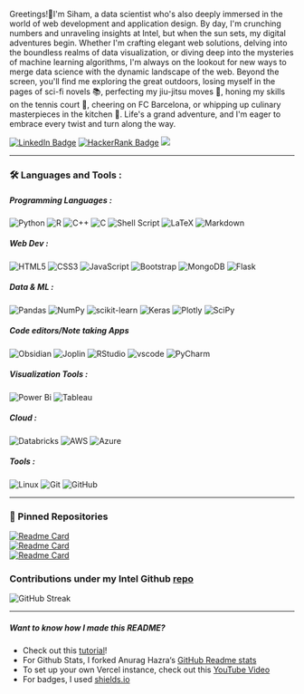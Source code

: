 Greetings!🌟I'm Siham, a data scientist who's also deeply immersed in the world of web development and application design. By day, I'm crunching numbers and unraveling insights at Intel, but when the sun sets, my digital adventures begin. Whether I'm crafting elegant web solutions, delving into the boundless realms of data visualization, or diving deep into the mysteries of machine learning algorithms, I'm always on the lookout for new ways to merge data science with the dynamic landscape of the web. Beyond the screen, you'll find me exploring the great outdoors, losing myself in the pages of sci-fi novels 📚, perfecting my jiu-jitsu moves 🥋, honing my skills on the tennis court 🎾, cheering on FC Barcelona, or whipping up culinary masterpieces in the kitchen 🍳. Life's a grand adventure, and I'm eager to embrace every twist and turn along the way. 
<br>

[![LinkedIn Badge](https://img.shields.io/badge/LinkedIn-Profile-informational?style=flat&logo=linkedin&logoColor=white&color=0D76A8)](https://www.linkedin.com/in/siham-elmali/)
[![HackerRank Badge](https://img.shields.io/badge/HackerRank-Profile-informational?style=flat&logo=hackerrank&logoColor=white&color=brightgreen)](https://www.hackerrank.com/siham_elmali)
<img src="https://komarev.com/ghpvc/?username=shadowfax42&style=plastic&color=blue"/>

---

### :hammer_and_wrench: Languages and Tools :

##### Programming Languages : 
![Python](https://img.shields.io/badge/python-3670A0?style=for-the-badge&logo=python&logoColor=ffdd54)
![R](https://img.shields.io/badge/r-%23276DC3.svg?style=for-the-badge&logo=r&logoColor=white)
![C++](https://img.shields.io/badge/c++-%2300599C.svg?style=for-the-badge&logo=c%2B%2B&logoColor=white)
![C](https://img.shields.io/badge/c-%2300599C.svg?style=for-the-badge&logo=c&logoColor=white)
![Shell Script](https://img.shields.io/badge/shell_script-%23121011.svg?style=for-the-badge&logo=gnu-bash&logoColor=white)
![LaTeX](https://img.shields.io/badge/latex-%23008080.svg?style=for-the-badge&logo=latex&logoColor=white)
![Markdown](https://img.shields.io/badge/markdown-%23000000.svg?style=for-the-badge&logo=markdown&logoColor=white)

##### Web Dev : 
![HTML5](https://img.shields.io/badge/html5-%23E34F26.svg?style=for-the-badge&logo=html5&logoColor=white)
![CSS3](https://img.shields.io/badge/css3-%231572B6.svg?style=for-the-badge&logo=css3&logoColor=white)
![JavaScript](https://img.shields.io/badge/javascript-%23323330.svg?style=for-the-badge&logo=javascript&logoColor=%23F7DF1E)
![Bootstrap](https://img.shields.io/badge/bootstrap-%238511FA.svg?style=for-the-badge&logo=bootstrap&logoColor=white)
![MongoDB](https://img.shields.io/badge/MongoDB-%234ea94b.svg?style=for-the-badge&logo=mongodb&logoColor=white)
![Flask](https://img.shields.io/badge/flask-%23000.svg?style=for-the-badge&logo=flask&logoColor=white)


##### Data & ML : 
![Pandas](https://img.shields.io/badge/pandas-%23150458.svg?style=for-the-badge&logo=pandas&logoColor=white)
![NumPy](https://img.shields.io/badge/numpy-%23013243.svg?style=for-the-badge&logo=numpy&logoColor=white)
![scikit-learn](https://img.shields.io/badge/scikit--learn-%23F7931E.svg?style=for-the-badge&logo=scikit-learn&logoColor=white)
![Keras](https://img.shields.io/badge/Keras-%23D00000.svg?style=for-the-badge&logo=Keras&logoColor=white)
![Plotly](https://img.shields.io/badge/Plotly-%233F4F75.svg?style=for-the-badge&logo=plotly&logoColor=white)
![SciPy](https://img.shields.io/badge/SciPy-%230C55A5.svg?style=for-the-badge&logo=scipy&logoColor=%white)


##### Code editors/Note taking Apps
![Obsidian](https://img.shields.io/badge/Obsidian-%23483699.svg?style=for-the-badge&logo=obsidian&logoColor=white)
![Joplin](https://img.shields.io/badge/Joplin-1071D3?style=for-the-badge&logo=joplin&logoColor=white)
![RStudio](https://img.shields.io/badge/RStudio-4285F4?style=for-the-badge&logo=rstudio&logoColor=white)
![vscode](https://img.shields.io/badge/Visual_Studio_Code-0078D4?style=for-the-badge&logo=visual%20studio%20code&logoColor=white)
![PyCharm](https://img.shields.io/badge/pycharm-143?style=for-the-badge&logo=pycharm&logoColor=black&color=black&labelColor=green)


##### Visualization Tools : 
![Power Bi](https://img.shields.io/badge/power_bi-F2C811?style=for-the-badge&logo=powerbi&logoColor=black)
![Tableau](https://img.shields.io/badge/Tableau-E97627?style=for-the-badge&logo=tableau&logoColor=black)


##### Cloud : 
![Databricks](https://img.shields.io/badge/Databricks-FF3621?style=for-the-badge&logo=Databricks&logoColor=white)
![AWS](https://img.shields.io/badge/Amazon_AWS-FF9900?style=for-the-badge&logo=amazonaws&logoColor=white)
![Azure](https://img.shields.io/badge/Microsoft_Azure-0089D6?style=for-the-badge&logo=microsoft-azure&logoColor=white)


##### Tools : 
![Linux](https://img.shields.io/badge/Linux-FCC624?style=for-the-badge&logo=linux&logoColor=black)
![Git](https://img.shields.io/badge/git-%23F05033.svg?style=for-the-badge&logo=git&logoColor=white)
![GitHub](https://img.shields.io/badge/github-%23121011.svg?style=for-the-badge&logo=github&logoColor=white)


---

### 📌 Pinned Repositories

[![Readme Card](https://github-readme-stats.vercel.app/api/pin/?username=gatechdvateam&repo=energy_hub&theme=github_dark&hide_border=true)](https://github.com/gatechdvateam/energy_hub)
<br>
[![Readme Card](https://github-readme-stats.vercel.app/api/pin/?username=shadowfax42&repo=mushroom-edibility-prediction&theme=github_dark&hide_border=true)](https://github.com/shadowfax42/mushroom-edibility-prediction)
<br>
[![Readme Card](https://github-readme-stats.vercel.app/api/pin/?username=shadowfax42&repo=image-compression-using-kmeans&theme=github_dark&hide_border=true)](https://github.com/shadowfax42/image-compression-using-kmeans)
<br>

### Contributions under my Intel Github [repo](https://github.com/selmali11)
![GitHub Streak](http://github-readme-streak-stats.herokuapp.com?user=selmali11&theme=github_dark&hide_border=true)


---
##### Want to know how I made this README?

- Check out this [tutorial](https://braydoncoyer.dev/blog/creating-a-killer-github-profile-readme-part-1/)!
- For Github Stats, I forked Anurag Hazra‘s [GitHub Readme stats](https://github.com/anuraghazra/github-readme-stats)
- To set up your own Vercel instance, check out this [YouTube Video](https://www.youtube.com/watch?v=n6d4KHSKqGk&t=107s)
- For badges, I used [shields.io](https://shields.io/)

